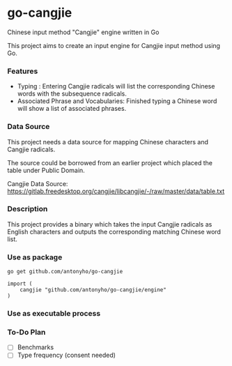 # go-cangjie
Chinese input method "Cangjie" engine written in Go

This project aims to create an input engine for Cangjie input method using Go.



### Features

- Typing : Entering Cangjie radicals will list the corresponding Chinese words with the subsequence radicals.
- Associated Phrase and Vocabularies: Finished typing a Chinese word will show a list of associated phrases.



### Data Source

This project needs a data source for mapping Chinese characters and Cangjie radicals.

The source could be borrowed from an earlier project which placed the table under Public Domain.

Cangjie Data Source: https://gitlab.freedesktop.org/cangjie/libcangjie/-/raw/master/data/table.txt



### Description

This project provides a binary which takes the input Cangjie radicals as English characters and outputs the corresponding matching Chinese word list.



### Use as package

`go get github.com/antonyho/go-cangjie`

```
import (
    cangjie "github.com/antonyho/go-cangjie/engine"
)
```



### Use as executable process



### To-Do Plan

- [ ] Benchmarks
- [ ] Type frequency (consent needed)